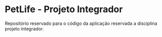 # PetLife - Projeto Integrador

Repositório reservado para o código da aplicação reservada a disciplina projeto integrador.
